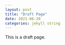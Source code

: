 ```yaml
---
layout: post
title: "Draft Page"
date: 2021-06-20
categories: jekyll string
---
```


This is a draft page. 